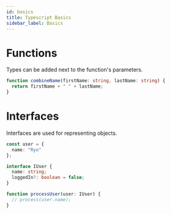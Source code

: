 ```yaml
---
id: basics
title: Typescript Basics
sidebar_label: Basics
---
```


# Functions

Types can be added next to the function's parameters.

```ts
function combineName(firstName: string, lastName: string) {
  return firstName + " " + lastName;
}
```

# Interfaces

Interfaces are used for representing objects.

```ts
const user = {
  name: "Ryo"
};

interface IUser {
  name: string;
  loggedIn?: boolean = false;
}

function processUser(user: IUser) {
  // process(user.name);
}
```
